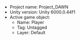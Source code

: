 <!-- UNITY CODE ASSIST INSTRUCTIONS START -->
- Project name: Project_DAWN
- Unity version: Unity 6000.0.44f1
- Active game object:
  - Name: Player
  - Tag: Untagged
  - Layer: Default
<!-- UNITY CODE ASSIST INSTRUCTIONS END -->